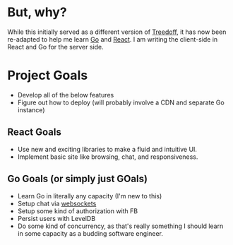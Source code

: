 # But, why?

While this initially served as a different version of [Treedoff](https://github.com/SivanMehta/treedoff), it has now been re-adapted to help me learn [Go](https://golang.org/) and [React](https://facebook.github.io/react/). I am writing the client-side in React and Go for the server side.

# Project Goals

- Develop all of the below features
- Figure out how to deploy (will probably involve a CDN and separate Go instance)

## React Goals

- Use new and exciting libraries to make a fluid and intuitive UI.
- Implement basic site like browsing, chat, and responsiveness.

## Go Goals (or simply just GOals)

- Learn Go in literally any capacity (I'm new to this)
- Setup chat via [websockets](https://github.com/gorilla/websocket)
- Setup some kind of authorization with FB
- Persist users with LevelDB
- Do some kind of concurrency, as that's really something I should learn in some capacity as a budding software engineer.
